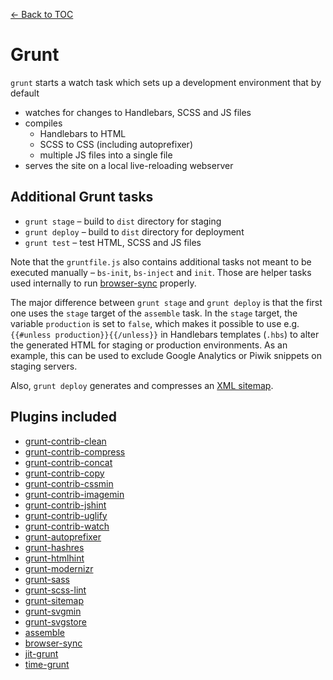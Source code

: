 [← Back to TOC](TOC.md)

# Grunt

`grunt` starts a watch task which sets up a development environment that by default

* watches for changes to Handlebars, SCSS and JS files
* compiles
    * Handlebars to HTML
    * SCSS to CSS (including autoprefixer)
    * multiple JS files into a single file
* serves the site on a local live-reloading webserver

## Additional Grunt tasks

* `grunt stage` – build to `dist` directory for staging
* `grunt deploy` – build to `dist` directory for deployment
* `grunt test` – test HTML, SCSS and JS files

Note that the `gruntfile.js` also contains additional tasks not meant to be executed manually – `bs-init`, `bs-inject` and `init`. Those are helper tasks used internally to run [browser-sync](http://www.browsersync.io) properly.

The major difference between `grunt stage` and `grunt deploy` is that the first one uses the `stage` target of the `assemble` task. In the `stage` target, the variable `production` is set to `false`, which makes it possible to use e.g. `{{#unless production}}{{/unless}}` in Handlebars templates (`.hbs`) to alter the generated HTML for staging or production environments. As an example, this can be used to exclude Google Analytics or Piwik snippets on staging servers.

Also, `grunt deploy` generates and compresses an [XML sitemap](https://support.google.com/webmasters/answer/156184).

## Plugins included

* [grunt-contrib-clean](https://npmjs.org/package/grunt-contrib-clean)
* [grunt-contrib-compress](https://www.npmjs.com/package/grunt-contrib-compress)
* [grunt-contrib-concat](https://npmjs.org/package/grunt-contrib-concat)
* [grunt-contrib-copy](https://npmjs.org/package/grunt-contrib-copy)
* [grunt-contrib-cssmin](https://www.npmjs.com/package/grunt-contrib-cssmin)
* [grunt-contrib-imagemin](https://npmjs.org/package/grunt-contrib-imagemin)
* [grunt-contrib-jshint](https://npmjs.org/package/grunt-contrib-jshint)
* [grunt-contrib-uglify](https://npmjs.org/package/grunt-contrib-uglify)
* [grunt-contrib-watch](https://npmjs.org/package/grunt-contrib-watch)
* [grunt-autoprefixer](https://npmjs.org/package/grunt-autoprefixer)
* [grunt-hashres](https://npmjs.org/package/grunt-hashres)
* [grunt-htmlhint](https://npmjs.org/package/grunt-htmlhint)
* [grunt-modernizr](https://npmjs.org/package/grunt-modernizr)
* [grunt-sass](https://npmjs.org/package/grunt-sass)
* [grunt-scss-lint](https://www.npmjs.org/package/grunt-scss-lint)
* [grunt-sitemap](https://www.npmjs.com/package/grunt-sitemap)
* [grunt-svgmin](https://www.npmjs.org/package/grunt-svgmin)
* [grunt-svgstore](https://www.npmjs.com/package/grunt-svgstore)
* [assemble](https://www.npmjs.org/package/assemble)
* [browser-sync](https://www.npmjs.com/package/browser-sync)
* [jit-grunt](https://www.npmjs.com/package/jit-grunt)
* [time-grunt](https://www.npmjs.com/package/time-grunt)
